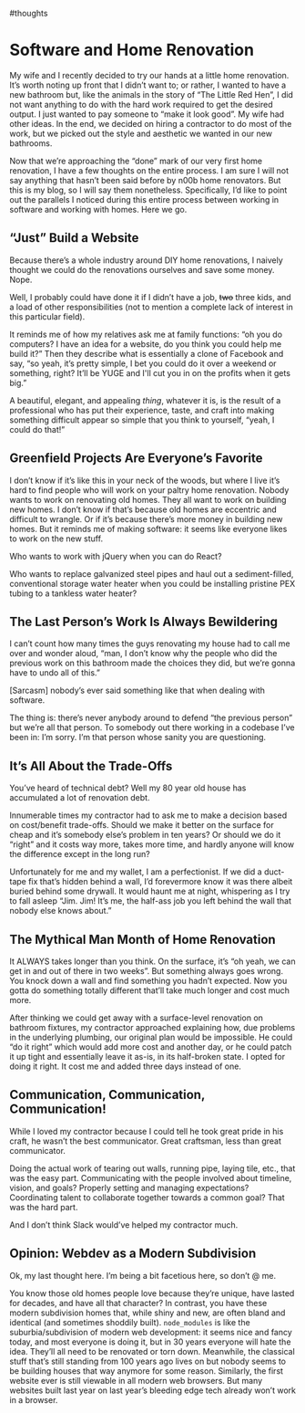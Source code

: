 #thoughts

# Software and Home Renovation 

My wife and I recently decided to try our hands at a little home renovation. It’s worth noting up front that I didn’t want to; or rather, I wanted to have a new bathroom but, like the animals in the story of “The Little Red Hen”, I did not want anything to do with the hard work required to get the desired output. I just wanted to pay someone to “make it look good”. My wife had other ideas. In the end, we decided on hiring a contractor to do most of the work, but we picked out the style and aesthetic we wanted in our new bathrooms.

Now that we’re approaching the “done” mark of our very first home renovation, I have a few thoughts on the entire process. I am sure I will not say anything that hasn’t been said before by n00b home renovators. But this is my blog, so I will say them nonetheless. Specifically, I’d like to point out the parallels I noticed during this entire process between working in software and working with homes. Here we go.

## “Just” Build a Website
 
Because there’s a whole industry around DIY home renovations, I naively thought we could do the renovations ourselves and save some money. Nope.

Well, I probably could have done it if I didn’t have a job, ~~two~~ three kids, and a load of other responsibilities (not to mention a complete lack of interest in this particular field). 

It reminds me of how my relatives ask me at family functions: “oh you do computers? I have an idea for a website, do you think you could help me build it?” Then they describe what is essentially a clone of Facebook and say, “so yeah, it’s pretty simple, I bet you could do it over a weekend or something, right? It’ll be YUGE and I'll cut you in on the profits when it gets big.”

A beautiful, elegant, and appealing _thing_, whatever it is, is the result of a professional who has put their experience, taste, and craft into making something difficult appear so simple that you think to yourself, “yeah, I could do that!”

## Greenfield Projects Are Everyone’s Favorite

I don’t know if it’s like this in your neck of the woods, but where I live it’s hard to find people who will work on your paltry home renovation. Nobody wants to work on renovating old homes. They all want to work on building new homes. I don’t know if that’s because old homes are eccentric and difficult to wrangle. Or if it’s because there’s more money in building new homes. But it reminds me of making software: it seems like everyone likes to work on the new stuff. 

Who wants to work with jQuery when you can do React? 

Who wants to replace galvanized steel pipes and haul out a sediment-filled, conventional storage water heater when you could be installing pristine PEX tubing to a tankless water heater? 

## The Last Person’s Work Is Always Bewildering

I can’t count how many times the guys renovating my house had to call me over and wonder aloud, “man, I don’t know why the people who did the previous work on this bathroom made the choices they did, but we’re gonna have to undo all of this.” 

[Sarcasm] nobody’s ever said something like that when dealing with software.

The thing is: there’s never anybody around to defend “the previous person” but we’re all that person. To somebody out there working in a codebase I’ve been in: I’m sorry. I’m that person whose sanity you are questioning.

## It’s All About the Trade-Offs

You’ve heard of technical debt? Well my 80 year old house has accumulated a lot of renovation debt.

Innumerable times my contractor had to ask me to make a decision based on cost/benefit trade-offs. Should we make it better on the surface for cheap and it’s somebody else’s problem in ten years? Or should we do it “right” and it costs way more, takes more time, and hardly anyone will know the difference except in the long run?

Unfortunately for me and my wallet, I am a perfectionist. If we did a duct-tape fix that’s hidden behind a wall, I’d forevermore know it was there albeit buried behind some drywall. It would haunt me at night, whispering as I try to fall asleep “Jim. Jim! It’s me, the half-ass job you left behind the wall that nobody else knows about.”

## The Mythical Man Month of Home Renovation

It ALWAYS takes longer than you think. On the surface, it’s “oh yeah, we can get in and out of there in two weeks”. But something always goes wrong. You knock down a wall and find something you hadn’t expected. Now you gotta do something totally different that’ll take much longer and cost much more. 

After thinking we could get away with a surface-level renovation on bathroom fixtures, my contractor approached explaining how, due problems in the underlying plumbing, our original plan would be impossible. He could “do it right” which would add more cost and another day, or he could patch it up tight and essentially leave it as-is, in its half-broken state. I opted for doing it right. It cost me and added three days instead of one.

## Communication, Communication, Communication!

While I loved my contractor because I could tell he took great pride in his craft, he wasn’t the best communicator. Great craftsman, less than great communicator. 

Doing the actual work of tearing out walls, running pipe, laying tile, etc., that was the easy part. Communicating with the people involved about timeline, vision, and goals? Properly setting and managing expectations? Coordinating talent to collaborate together towards a common goal? That was the hard part.

And I don’t think Slack would’ve helped my contractor much.

## Opinion: Webdev as a Modern Subdivision

Ok, my last thought here. I’m being a bit facetious here, so don’t @ me.

You know those old homes people love because they’re unique, have lasted for decades, and have all that character? In contrast, you have these modern subdivision homes that, while shiny and new, are often bland and identical (and sometimes shoddily built). `node_modules` is like the suburbia/subdivision of modern web development: it seems nice and fancy today, and most everyone is doing it, but in 30 years everyone will hate the idea. They’ll all need to be renovated or torn down. Meanwhile, the classical stuff that’s still standing from 100 years ago lives on but nobody seems to be building houses that way anymore for some reason. Similarly, the first website ever is still viewable in all modern web browsers. But many websites built last year on last year’s bleeding edge tech already won’t work in a browser.
